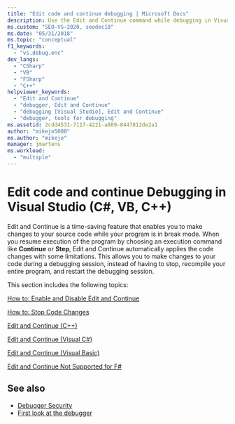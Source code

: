 ```yaml
---
title: "Edit code and continue debugging | Microsoft Docs"
description: Use the Edit and Continue command while debugging in Visual Studio so that you can make changes to your source code while your program is in break mode.
ms.custom: "SEO-VS-2020, seodec18"
ms.date: "05/31/2018"
ms.topic: "conceptual"
f1_keywords:
  - "vs.debug.enc"
dev_langs:
  - "CSharp"
  - "VB"
  - "FSharp"
  - "C++"
helpviewer_keywords:
  - "Edit and Continue"
  - "debugger, Edit and Continue"
  - "debugging [Visual Studio], Edit and Continue"
  - "debugger, tools for debugging"
ms.assetid: 2cdd4531-7117-4221-a809-8447812de2a1
author: "mikejo5000"
ms.author: "mikejo"
manager: jmartens
ms.workload:
  - "multiple"
---
```

# Edit code and continue Debugging in Visual Studio (C#, VB, C++)
Edit and Continue is a time-saving feature that enables you to make changes to your source code while your program is in break mode. When you resume execution of the program by choosing an execution command like **Continue** or **Step**, Edit and Continue automatically applies the code changes with some limitations. This allows you to make changes to your code during a debugging session, instead of having to stop, recompile your entire program, and restart the debugging session.

 This section includes the following topics:

 [How to: Enable and Disable Edit and Continue](../debugger/how-to-enable-and-disable-edit-and-continue.md)

 [How to: Stop Code Changes](../debugger/how-to-stop-code-changes.md)

 [Edit and Continue (C++)](../debugger/edit-and-continue-visual-cpp.md)

 [Edit and Continue (Visual C#)](../debugger/edit-and-continue-visual-csharp.md)

 [Edit and Continue (Visual Basic)](../debugger/edit-and-continue-visual-basic.md)

 [Edit and Continue Not Supported for F#](../debugger/edit-and-continue-not-supported-for-f-hash.md)

## See also
- [Debugger Security](../debugger/debugger-security.md)
- [First look at the debugger](../debugger/debugger-feature-tour.md)
